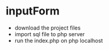 # inputForm
- download the project files 
- import sql file to php server
- run the index.php on php localhost
